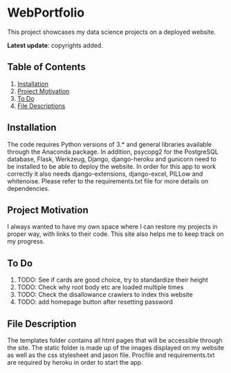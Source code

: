 # WebPortfolio
This project showcases my data science projects on a deployed website.

**Latest update**: copyrights added.


## Table of Contents
1. [Installation](#installation)
2. [Project Motivation](#motivation)
3. [To Do](#todo)
4. [File Descriptions](#descriptions)

## Installation
The code requires Python versions of 3.* and general libraries available through the Anaconda package. 
In addition, psycopg2 for the PostgreSQL database, Flask, Werkzeug, Django, django-heroku and gunicorn need to be 
installed to be able to deploy the website. In order for this app to work correctly it also needs
django-extensions, django-excel, PILLow and whitenoise. Please refer to the requirements.txt file for more 
details on dependencies.

## Project Motivation <a name="motivation"></a>
I always wanted to have my own space where I can restore my projects in proper way, 
with links to their code. This site also helps me to keep track on my progress.

## To Do <a name="todo"></a>
1. TODO: See if cards are good choice, try to standardize their height
2. TODO: Check why root body etc are loaded multiple times
3. TODO: Check the disallowance crawlers to index this website
4. TODO: add homepage button after resetting password
 
## File Description <a name="descriptions"></a>

The templates folder contains all html pages that will be accessible through the site. 
The static folder is made up of the images displayed on my website as well as 
the css stylesheet and jason file. Procfile and requirements.txt are required by heroku in order to start the app. 

